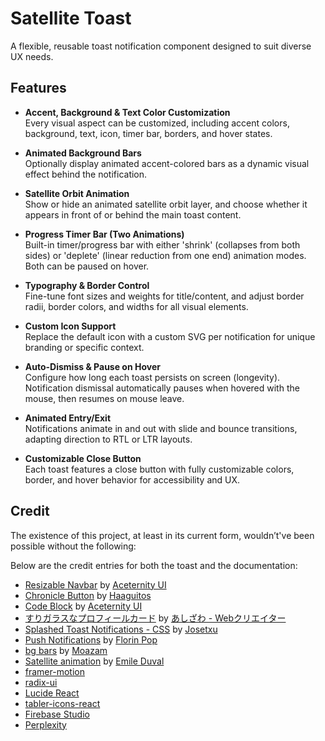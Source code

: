 # Satellite Toast
A flexible, reusable toast notification component designed to suit diverse UX needs.

## Features

- **Accent, Background & Text Color Customization**  
  Every visual aspect can be customized, including accent colors, background, text, icon, timer bar, borders, and hover states.

- **Animated Background Bars**  
  Optionally display animated accent-colored bars as a dynamic visual effect behind the notification.

- **Satellite Orbit Animation**  
  Show or hide an animated satellite orbit layer, and choose whether it appears in front of or behind the main toast content.

- **Progress Timer Bar (Two Animations)**  
  Built-in timer/progress bar with either 'shrink' (collapses from both sides) or 'deplete' (linear reduction from one end) animation modes. Both can be paused on hover.

- **Typography & Border Control**  
  Fine-tune font sizes and weights for title/content, and adjust border radii, border colors, and widths for all visual elements.

- **Custom Icon Support**  
  Replace the default icon with a custom SVG per notification for unique branding or specific context.

- **Auto-Dismiss & Pause on Hover**  
  Configure how long each toast persists on screen (longevity). Notification dismissal automatically pauses when hovered with the mouse, then resumes on mouse leave.

- **Animated Entry/Exit**  
  Notifications animate in and out with slide and bounce transitions, adapting direction to RTL or LTR layouts.

- **Customizable Close Button**  
  Each toast features a close button with fully customizable colors, border, and hover behavior for accessibility and UX.


## Credit
The existence of this project, at least in its current form, wouldn’t've been possible without the following:

Below are the credit entries for both the toast and the documentation:

- [Resizable Navbar](https://ui.aceternity.com/components/resizable-navbar) by [Aceternity UI](https://ui.aceternity.com/)
- [Chronicle Button](https://codepen.io/Haaguitos/pen/OJrVZdJ) by [Haaguitos](https://codepen.io/Haaguitos)
- [Code Block](https://ui.aceternity.com/components/code-block) by [Aceternity UI](https://ui.aceternity.com/)
- [すりガラスなプロフィールカード](https://codepen.io/ash_creator/pen/zYaPZLB) by [あしざわ - Webクリエイター](https://codepen.io/ash_creator)
- [Splashed Toast Notifications - CSS](https://codepen.io/josetxu/pen/OJGXdzY) by [Josetxu](https://codepen.io/josetxu)
- [Push Notifications](https://codepen.io/FlorinPop17/pen/xxORmaB) by [Florin Pop](https://codepen.io/FlorinPop17)
- [bg bars](https://21st.dev/to_be_deleted/bg-bars/default) by [Moazam](https://21st.dev/muhammadnadeemmn9485134)
- [Satellite animation](https://codepen.io/Emile_Dvl/pen/RwVeVy) by [Emile Duval](https://codepen.io/Emile_Dvl)
- [framer-motion](https://www.npmjs.com/package/framer-motion)
- [radix-ui](https://www.npmjs.com/package/radix-ui)
- [Lucide React](https://www.npmjs.com/package/lucide-react)
- [tabler-icons-react](https://www.npmjs.com/package/tabler-icons-react)
- [Firebase Studio](https://firebase.studio/)
- [Perplexity](https://www.perplexity.ai/)
